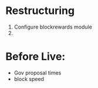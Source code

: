 # Restructuring

1. Configure blockrewards module
2.

# Before Live:

- Gov proposal times
- block speed
